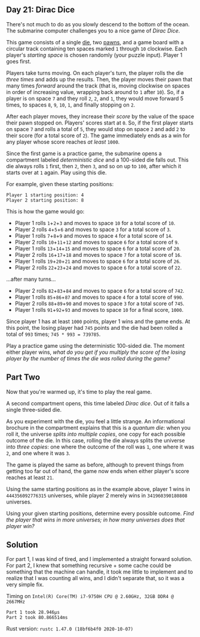 ## Day 21: Dirac Dice

There's not much to do as you slowly descend to the bottom of the ocean. The submarine computer <span title="A STRANGE GAME.">challenges you to a nice game</span> of _Dirac Dice_.

This game consists of a single [die](https://en.wikipedia.org/wiki/Dice), two [pawns](https://en.wikipedia.org/wiki/Glossary_of_board_games#piece), and a game board with a circular track containing ten spaces marked `1` through `10` clockwise. Each player's _starting space_ is chosen randomly (your puzzle input). Player 1 goes first.

Players take turns moving. On each player's turn, the player rolls the die _three times_ and adds up the results. Then, the player moves their pawn that many times _forward_ around the track (that is, moving clockwise on spaces in order of increasing value, wrapping back around to `1` after `10`). So, if a player is on space `7` and they roll `2`, `2`, and `1`, they would move forward 5 times, to spaces `8`, `9`, `10`, `1`, and finally stopping on `2`.

After each player moves, they increase their _score_ by the value of the space their pawn stopped on. Players' scores start at `0`. So, if the first player starts on space `7` and rolls a total of `5`, they would stop on space `2` and add `2` to their score (for a total score of `2`). The game immediately ends as a win for any player whose score reaches _at least_ `1000`.

Since the first game is a practice game, the submarine opens a compartment labeled _deterministic dice_ and a 100-sided die falls out. This die always rolls `1` first, then `2`, then `3`, and so on up to `100`, after which it starts over at `1` again. Play using this die.

For example, given these starting positions:

    Player 1 starting position: 4
    Player 2 starting position: 8

This is how the game would go:

*   Player 1 rolls `1`+`2`+`3` and moves to space `10` for a total score of `10`.
*   Player 2 rolls `4`+`5`+`6` and moves to space `3` for a total score of `3`.
*   Player 1 rolls `7`+`8`+`9` and moves to space `4` for a total score of `14`.
*   Player 2 rolls `10`+`11`+`12` and moves to space `6` for a total score of `9`.
*   Player 1 rolls `13`+`14`+`15` and moves to space `6` for a total score of `20`.
*   Player 2 rolls `16`+`17`+`18` and moves to space `7` for a total score of `16`.
*   Player 1 rolls `19`+`20`+`21` and moves to space `6` for a total score of `26`.
*   Player 2 rolls `22`+`23`+`24` and moves to space `6` for a total score of `22`.

...after many turns...

*   Player 2 rolls `82`+`83`+`84` and moves to space `6` for a total score of `742`.
*   Player 1 rolls `85`+`86`+`87` and moves to space `4` for a total score of `990`.
*   Player 2 rolls `88`+`89`+`90` and moves to space `3` for a total score of `745`.
*   Player 1 rolls `91`+`92`+`93` and moves to space `10` for a final score, `1000`.

Since player 1 has at least `1000` points, player 1 wins and the game ends. At this point, the losing player had `745` points and the die had been rolled a total of `993` times; `745 * 993 = 739785`.

Play a practice game using the deterministic 100-sided die. The moment either player wins, _what do you get if you multiply the score of the losing player by the number of times the die was rolled during the game?_

## Part Two

Now that you're warmed up, it's time to play the real game.

A second compartment opens, this time labeled _Dirac dice_. Out of it falls a single three-sided die.

As you experiment with the die, you feel a little strange. An informational brochure in the compartment explains that this is a _quantum die_: when you roll it, the universe _splits into multiple copies_, one copy for each possible outcome of the die. In this case, rolling the die always splits the universe into _three copies_: one where the outcome of the roll was `1`, one where it was `2`, and one where it was `3`.

The game is played the same as before, although to prevent things from getting too far out of hand, the game now ends when either player's score reaches at least `21`.

Using the same starting positions as in the example above, player 1 wins in `444356092776315` universes, while player 2 merely wins in `341960390180808` universes.

Using your given starting positions, determine every possible outcome. _Find the player that wins in more universes; in how many universes does that player win?_

## Solution

For part 1, I was kind of tired, and I implemented a straight forward solution.
For part 2, I knew that something recursive + some cache could be something that the machine can handle,
it took me little to implement and to realize that I was counting all wins, and I didn't separate that, so it was a very simple fix.

Timing on `Intel(R) Core(TM) i7-9750H CPU @ 2.60GHz, 32GB DDR4 @ 2667MHz`

```
Part 1 took 28.946µs
Part 2 took 80.866514ms
```

Rust version: `rustc 1.47.0 (18bf6b4f0 2020-10-07)`
